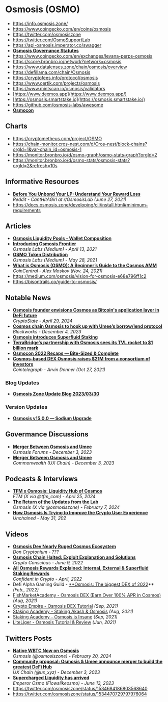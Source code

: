 # Osmosis (OSMO)

- https://info.osmosis.zone/
- https://www.coingecko.com/en/coins/osmosis
- https://twitter.com/osmosiszone
- https://twitter.com/OsmoSupportLab
- https://api-osmosis.imperator.co/swagger
- [**Osmosis Governance Statutes**](https://hackmd.io/U37CDcTDTC60v1JW-0e4sA)
- https://www.coingecko.com/en/exchanges/levana-perps-osmosis
- https://score.bronbro.io/network?network=osmosis
- https://www.datalenses.zone/chain/osmosis/overview
- https://defillama.com/chain/Osmosis
- https://cryptofees.info/protocol/osmosis
- https://www.certik.com/projects/osmosis
- https://www.mintscan.io/osmosis/validators
- [https://www.dexmos.app](https://www.dexmos.app/)
- [https://osmosis.smartstake.io](https://osmosis.smartstake.io/)
- https://github.com/osmosis-labs/awesome
- [**Osmocon**](https://www.osmocon.com/)

## Charts

- https://cryptometheus.com/project/OSMO
- https://chain-monitor.cros-nest.com/d/Cros-nest/block-chains?orgId=1&var-chain_id=osmosis-1
- https://monitor.bronbro.io/d/osmo-graph/osmo-stats-graph?orgId=2
- https://monitor.bronbro.io/d/osmo-stats/osmosis-stats?orgId=2&refresh=10s

## Informative Resources

- [**Before You Unbond Your LP: Understand Your Reward Loss**](https://www.reddit.com/r/OsmosisLab/comments/o8nj06/before_you_unbond_your_lp_understand_your_reward/)
  <br/>*Reddit - CantHitAGirl at r/OsmosisLab (June 27, 2021)*
- https://docs.osmosis.zone/developing/cli/install.html#minimum-requirements

## Articles

- [**Osmosis Liquidity Pools - Wallet Composition**](https://app.flipsidecrypto.com/dashboard/ZyIWCB)
- [**Introducing Osmosis Frontier**](https://medium.com/osmosis/introducing-osmosis-frontier-d9da158b22d0)
  <br/>*Osmosis Labs (Medium) - April 13, 2021*
- [**OSMO Token Distribution**](https://medium.com/osmosis/osmo-token-distribution-ae27ea2bb4db)
  <br/>*Osmosis Labs (Medium) - May 28, 2021*
- [**What is Osmosis (OSMO): A Beginner’s Guide to the Cosmos AMM**](https://coincentral.com/osmosis-osmo-guide/)
  <br/>*CoinCentral - Alex Moskov (Nov. 24, 2021)*
- https://medium.com/osmosis/vision-for-osmosis-e68e796ff1c2
- https://bisontrails.co/guide-to-osmosis/

## Notable News

- [**Osmosis founder envisions Cosmos as Bitcoin's application layer in DeFi future**](https://cryptoslate.com/podcasts/osmosis-founder-envisions-cosmos-as-bitcoins-application-layer-in-defi-future/)
  <br/>_CryptoSlate - April 29, 2024_
- [**Cosmos chain Osmosis to hook up with Umee’s borrow/lend protocol**](https://blockworks.co/news/cosmos-dex-osmosis-merger-umee)
  <br/>_Blockworks - December 4, 2023_
- [**Osmosis introduces Superfluid Staking**](https://cryptoslate.com/osmosis-introduces-superfluid-staking-how-is-this-a-game-changer-for-the-cosmos-ecosystem/)
- [**TerraBridge’s partnership with Osmosis sees its TVL rocket to $1 billion mark**](https://ambcrypto.com/terrabridges-partnership-with-osmosis-sees-its-tvl-rocket-to-1-billion-mark)
- [**Osmocon 2022 Recaps — Bite-Sized & Complete**](https://medium.com/osmosis/osmocon-bite-sized-962ef2db809)
- [**Cosmos-based DEX Osmosis raises $21M from a consortium of investors**](https://cointelegraph.com/news/cosmos-based-dex-osmosis-raises-21m-in-from-a-consortium-of-investors)
  <br/>*Cointelegraph - Arvin Donner (Oct 27, 2021)*

### Blog Updates

- [**Osmosis Zone Update Blog 2023/03/30**](https://medium.com/osmosis-community-updates/osmosis-zone-update-blog-2023-03-30-7f758779b631)

### Version Updates

- [**Osmosis v15.0.0 — Sodium Upgrade**](https://medium.com/osmosis-community-updates/osmosis-v15-0-0-sodium-upgrade-abb02767283d)

## Govermance Discussions

- [**Merger Between Osmosis and Umee**](https://forum.osmosis.zone/t/merger-between-osmosis-and-umee/780)
  <br/>_Osmosis Forums - December 3, 2023_
- [**Merger Between Osmosis and Umee**](https://commonwealth.im/ux/discussion/14296-merger-between-osmosis-and-umee)
  <br/>_Commonwealth (UX Chain) - December 3, 2023_

## Podcasts & Interviews

- [**TFM x Osmosis: Liquidity Hub of Cosmos**](https://twitter.com/i/spaces/1MYxNoqQvZnKw)
  <br/>_FTM (X via @tfm_com) - April 25, 2024_
- [**The Return of the Updates from the Lab**](https://twitter.com/osmosiszone/status/1755969823857893687)
  <br/>_Osmosis (X via @osmosiszone) - February 7, 2024_
- [**How Osmosis Is Trying to Improve the Crypto User Experience**](https://unchainedpodcast.com/how-osmosis-is-trying-to-improve-the-crypto-user-experience/)
  <br/>*Unchained - May 31, 202*

## Videos

- [**Osmosis Dev Nearly Ruged Cosmos Ecosystem**](https://www.youtube.com/watch?v=VZVeSg2TFDc)
  <br/>*Don Cryptonium - ???*
- [**Osmosis Chain Halted: Exploit Explanation and Solutions**](https://www.youtube.com/watch?v=HOE1D87VaAo)
  <br/>*Crypto Conscious - June 9, 2022*
- [**All Osmosis Rewards Explained: Internal, External & Superfluid Staking Rewards**](https://www.youtube.com/watch?v=_dhG9vhfG5w)
  <br/>*Confident in Crypto - April, 2022*
- Defi Alpha Gaming Guild - [**Osmosis: The biggest DEX of 2022](https://www.youtube.com/watch?v=XAdSM7JF-Qk)** *(Feb., 2022)*
- [FishMarketAcademy - Osmosis DEX (Earn Over 100% APR in Cosmos)](https://www.youtube.com/watch?v=zNcBqt1UobM) *(Aug, 2021)*
- [Crypto Empire - Osmosis DEX Tutorial](https://www.youtube.com/watch?v=82QP06QjkJY) *(Sep, 2021)*
- [Staking Academy - Staking Akash & Osmosis](https://www.youtube.com/watch?v=N7UQZhR7bp8) *(Aug, 2021)*
- [Staking Academy - Osmosis is Insane](https://www.youtube.com/watch?v=d0vSnyvRLAk) *(Sep, 2021)*
- [LiteLiger - Osmosis Tutorial & Review](https://www.youtube.com/watch?v=eSDwHEqdhY4) *(Jun, 2021)*

## Twitters Posts

- [**Native WBTC Now on Osmosis**](https://twitter.com/osmosiszone/status/1760001481720332422/photo/1)
  <br/>_Osmosis (@osmosiszone) - February 20, 2024_
- [**Community proposal: Osmosis & Umee announce merger to build the greatest DeFi Hub**](https://twitter.com/ux_xyz/status/1731392488139808911)
  <br/>_UX Chain (@ux_xyz) - December 3, 2023_
- [**Supercharged Liquidity has arrived**](https://twitter.com/Flowslikeosmo/status/1668634416204365827)
  <br/>*Emperor Osmo (Flowslikeosmo) - June 13, 2023*
- https://twitter.com/osmosiszone/status/1534684186803568640
- https://twitter.com/osmosiszone/status/1534470729797976064
